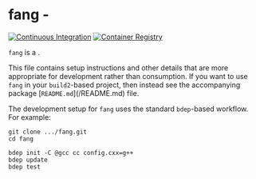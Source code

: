 # fang - <SUMMARY>

[![Continuous Integration](https://github.com/wroyca/fang/actions/workflows/ci.yml/badge.svg)](https://github.com/wroyca/fang/actions/workflows/ci.yml)
[![Container Registry](https://github.com/wroyca/fang/actions/workflows/cr.yml/badge.svg)](https://github.com/wroyca/fang/actions/workflows/cr.yml)

`fang` is a <SUMMARY-OF-FUNCTIONALITY>.

This file contains setup instructions and other details that are more
appropriate for development rather than consumption. If you want to use
`fang` in your `build2`-based project, then instead see the accompanying
package [`README.md`](<PACKAGE>/README.md) file.

The development setup for `fang` uses the standard `bdep`-based workflow.
For example:

```
git clone .../fang.git
cd fang

bdep init -C @gcc cc config.cxx=g++
bdep update
bdep test
```
